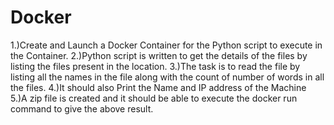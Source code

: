 # Docker

1.)Create and Launch a Docker Container for the Python script to execute in the Container.
2.)Python script is written to get the details of the files by listing the files present in the location.
3.)The task is to read the file by listing all the names in the file along with the count of number of words in all the files.
4.)It should also Print the Name and IP address of the Machine
5.)A zip file is created and it should be able to execute the docker run command to give the above result.



